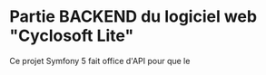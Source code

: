 # Partie BACKEND du logiciel web "Cyclosoft Lite"

Ce projet Symfony 5 fait office d'API pour que le